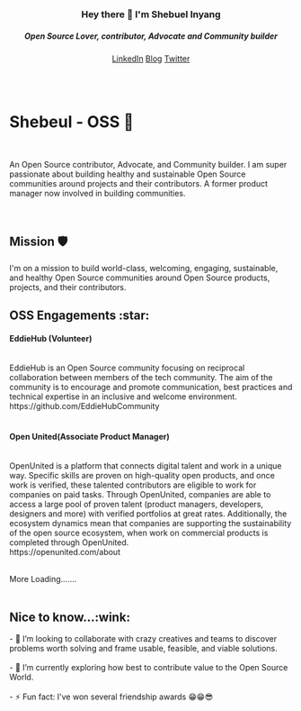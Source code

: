 <h3 align="center">
  Hey there 👋 I'm Shebuel Inyang</br>
  <h5 align="center">Open Source Lover, contributor, Advocate and Community builder</h5>
</h3>

<p align="center">
  <a href="https://www.linkedin.com/in/shebuel-inyang">LinkedIn</a>   <a href="https://shebuel.hashnode.dev/">Blog</a>   <a href="https://www.twitter.com/heyshebuel">Twitter</a>
  </p>

</br>
</br>
<h1>Shebeul - OSS 🥑</h1>
</br>

 An Open Source contributor, Advocate, and Community builder. I am super passionate about building healthy and sustainable Open Source communities around projects and their contributors. A former product manager now involved in building communities.</br>
</br>
</br>

<h2>Mission 🛡</h2>
I'm on a mission to build world-class, welcoming, engaging, sustainable, and healthy Open Source communities around Open Source products, projects, and their contributors.
</br>

<h2>OSS Engagements :star:</h2>
<h4>EddieHub (Volunteer)</h4> </br>
EddieHub is an Open Source community focusing on reciprocal collaboration between members of the tech community.  
The aim of the community is to encourage and promote communication, best practices and technical expertise in an inclusive and welcome environment. </br>
https://github.com/EddieHubCommunity </br>
</br>

<h4>Open United(Associate Product Manager)</h4> </br>
OpenUnited is a platform that connects digital talent and work in a unique way. Specific skills are proven on high-quality open products, and once work is verified, these talented contributors are eligible to work for companies on paid tasks. Through OpenUnited, companies are able to access a large pool of proven talent (product managers, developers, designers and more) with verified portfolios at great rates. Additionally, the ecosystem dynamics mean that companies are supporting the sustainability of the open source ecosystem, when work on commercial products is completed through OpenUnited.</br>
https://openunited.com/about </br>
</br>

More Loading....... </br>
</br>

<h2>Nice to know...:wink:</h2>
- 👯 I’m looking to collaborate with crazy creatives and teams to discover problems worth solving and frame usable, feasible, and viable solutions.</br>
</br>
- 🌱 I’m currently exploring how best to contribute value to the Open Source World. </br>
</br>
- ⚡ Fun fact: I've won several friendship awards 😁😁😎
 
<!--
**shebuel-oss/shebuel-oss** is a ✨ _special_ ✨ repository because its `README.md` (this file) appears on your GitHub profile.

Here are some ideas to get you started:

- 🔭 I’m currently working on ...
- 🌱 I’m currently learning ...
- 👯 I’m looking to collaborate on ...
- 🤔 I’m looking for help with ...
- 💬 Ask me about ...
- 📫 How to reach me: ...
- 😄 Pronouns: ...
- ⚡ Fun fact: ...
-->

